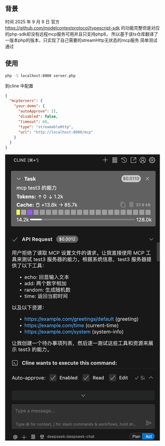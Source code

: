 ## 背景
时间 2025 年 9 月 9 日
官方 https://github.com/modelcontextprotocol/typescript-sdk 的功能完整但是对应的php-sdk却没有远程mcp服务可用并且只支持php8，
所以基于该ts仓库翻译了一版本php的版本，只实现了自己需要的streamHttp无状态的mcp服务 简单测试通过

## 使用
```sh
php -S localhost:8000 server.php
```

到cline 中配置
```json
{
  "mcpServers": {
    "your-demo": {
      "autoApprove": [],
      "disabled": false,
      "timeout": 60,
      "type": "streamableHttp",
      "url": "http://localhost:8000/mcp"
    }
  }
}
```

![](./image.png)